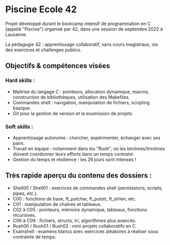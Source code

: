 # Piscine Ecole 42

Projet développé durant le bootcamp intensif de programmation en C (appelé "Piscine") organisé par 42, dans une session de septembre 2022 à Lausanne.

La pédagogie 42 :  apprentissage collaboratif, sans cours magistraux, via des exercices et challenges publics. 

## Objectifs & compétences visées

### Hard skills :

- Maitrise du langage C : pointeurs, allocation dynamique, macros, construction de bibliothèques, utilisation des Makefiles.
- Commandes shell : navigation, manipulation de fichiers, scripting basique.
- Git pour la gestion de version et la soumission de projets.
  
### Soft skills :

- Apprentissage autonome : chercher, expérimenter, échanger avec ses pairs.
- Travail en équipe : notamment dans les "Rush", où les binômes/trinômes doivent coordonner leurs efforts dans un temps contraint.
- Gestion du temps et résilience : les 26 jours sont intenses !

## Très rapide aperçu du contenu des dossiers :

- Shell00 / Shell01 : exercices de commandes shell (permissions, scripts, pipes, etc.).
- C00 : fonctions de base, ft_putchar, ft_putstr, ft_strlen, etc.
- C01 : manipulation de chaînes et tableaux.
- C02 à C05 : pointeurs, mémoire dynamique, tableaux, fonctions récursives.
- C06 à C09 : fichiers, structs, tri, algorithmes plus avancés.
- Rush00 / Rush01 / Rush02 : mini-projets collaboratifs en C.
- Examshell : examens blancs avec exercices aléatoires à réaliser sous contrainte de temps.
